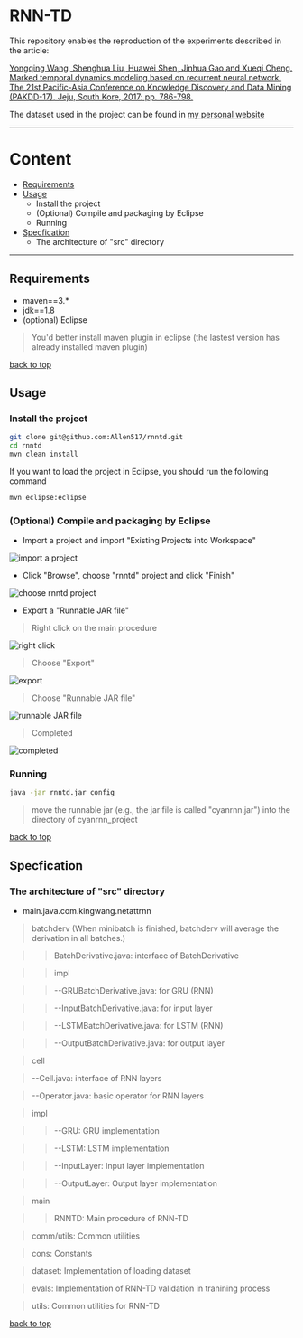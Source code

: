 # RNN-TD

This repository enables the reproduction of the experiments described in the article:

[Yongqing Wang, Shenghua Liu, Huawei Shen, Jinhua Gao and Xueqi Cheng. Marked temporal dynamics modeling based on recurrent neural network. The 21st Pacific-Asia Conference on Knowledge Discovery and Data Mining (PAKDD-17). Jeju, South Kore, 2017: pp. 786-798.](http://dx.doi.org/10.1007/978-3-319-57454-7_61)

The dataset used in the project can be found in 
[my personal website](https://pan.baidu.com/s/1qXL4zAO)

****

# Content
* [Requirements](#requirements)
* [Usage](#usage)
   * Install the project
   * (Optional) Compile and packaging by Eclipse
   * Running
* [Specfication](#specfication)
   * The architecture of "src" directory

****

## Requirements

- maven==3.*
- jdk==1.8
- (optional) Eclipse
> You'd better install maven plugin in eclipse (the lastest version has already installed maven plugin)

[back to top](#readme)

## Usage

### Install the project

```bash
git clone git@github.com:Allen517/rnntd.git
cd rnntd
mvn clean install
```

If you want to load the project in Eclipse, you should run the following command

```bash
mvn eclipse:eclipse
```

### (Optional) Compile and packaging by Eclipse

* Import a project and import "Existing Projects into Workspace"

![import a project](figs/s1.png)

* Click "Browse", choose "rnntd" project and click "Finish"

![choose rnntd project](figs/s2.png)

* Export a "Runnable JAR file"

> Right click on the main procedure

![right click](figs/s3.png)

> Choose "Export"

![export](figs/s4.png)

> Choose "Runnable JAR file"

![runnable JAR file](figs/s5.png)

> Completed

![completed](figs/s6.png)

### Running

```bash
java -jar rnntd.jar config

```
> move the runnable jar (e.g., the jar file is called "cyanrnn.jar") into the directory of cyanrnn_project

[back to top](#readme)

## Specfication

### The architecture of "src" directory

* main.java.com.kingwang.netattrnn

> batchderv (When minibatch is finished, batchderv will average the derivation in all batches.)

>> BatchDerivative.java: interface of BatchDerivative

>> impl

>> --GRUBatchDerivative.java: for GRU (RNN)

>> --InputBatchDerivative.java: for input layer

>> --LSTMBatchDerivative.java: for LSTM (RNN)

>> --OutputBatchDerivative.java: for output layer

> cell

> --Cell.java: interface of RNN layers

> --Operator.java: basic operator for RNN layers

> impl

>> --GRU: GRU implementation

>> --LSTM: LSTM implementation

>> --InputLayer: Input layer implementation

>> --OutputLayer: Output layer implementation

> main

>> RNNTD: Main procedure of RNN-TD

> comm/utils: Common utilities

> cons: Constants

> dataset: Implementation of loading dataset

> evals: Implementation of RNN-TD validation in tranining process
 
> utils: Common utilities for RNN-TD

[back to top](#readme)
